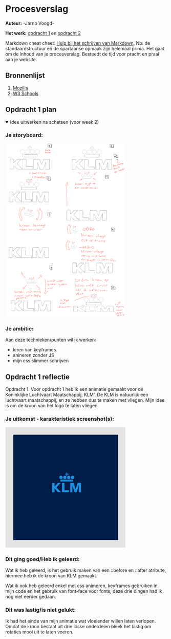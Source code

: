 # Procesverslag
**Auteur:** -Jarno Voogd-

**Het werk:** [opdracht 1](opdracht1/index.html) en [opdracht 2](opdracht2/index.html)


Markdown cheat cheet: [Hulp bij het schrijven van Markdown](https://github.com/adam-p/markdown-here/wiki/Markdown-Cheatsheet). Nb. de standaardstructuur en de spartaanse opmaak zijn helemaal prima. Het gaat om de inhoud van je procesverslag. Besteedt de tijd voor pracht en praal aan je website.



## Bronnenlijst
1. [Mozilla](https://developer.mozilla.org/en-US/docs/Web/CSS/margin)
2. [W3 Schools](https://www.w3schools.com/css/css3_animations.asp)



## Opdracht 1 plan

<details open>
  <summary> Idee uitwerken na schetsen (voor week 2)</summary>


  ### Je storyboard:
  <img src="opdracht1/images/moodboard.png" width="375px" alt="storyboard voor opdracht 1">


  ### Je ambitie: 
  Aan deze technieken/punten wil ik werken:
  - leren van keyframes
  - anineren zonder JS
  - mijn css slimmer schrijven
 
</details>


## Opdracht 1 reflectie


  <summary>Opdracht 1. 
  Voor opdracht 1 heb ik een animatie gemaakt voor de Koninklijke Luchtvaart Maatschappij, KLM'. 
  De KLM is natuurlijk een luchtvaart maatschappij, en ze hebben dus te maken met vliegen. Mijn idee
  is om de kroon van het logo te laten vliegen.</summary>
  

  ### Je uitkomst - karakteristiek screenshot(s):
  <img src="opdracht1/images/eindresultaat.png" width="375px" alt="uitomst opdracht 1">


  ### Dit ging goed/Heb ik geleerd: 
  Wat ik heb geleerd, is het gebruik maken van een ::before en ::after atribute, hiermee heb ik de kroon van KLM gemaakt.

  Wat ik ook heb geleerd enkel met css animeren, keyframes gebruiken in mijn code
  en het gebruik van font-face voor fonts, deze drie dingen had ik nog niet eerder gedaan.


  ### Dit was lastig/is niet gelukt:
  Ik had het einde van mijn animatie wat vloeiender willen laten verlopen. Omdat de kroon bestaat uit drie losse onderdelen
  bleek het lastig om rotaties mooi uit te laten voeren. 


